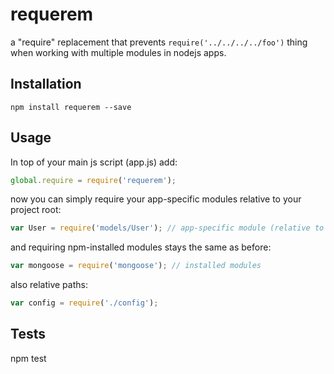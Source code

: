 requerem
========

a "require" replacement that prevents `require('../../../../foo')` thing when working with multiple modules in nodejs apps.

## Installation
   
   ```
   npm install requerem --save
   ```

## Usage

   In top of your main js script (app.js) add: 

   ```javascript
   global.require = require('requerem');
   ```

   now you can simply require your app-specific modules relative to your project root:

   ```javascript
   var User = require('models/User'); // app-specific module (relative to project root)
   ```

   and requiring npm-installed modules stays the same as before:

   ```javascript
   var mongoose = require('mongoose'); // installed modules
   ```

   also relative paths:

   ```javascript
   var config = require('./config');
   ```

## Tests

   npm test

